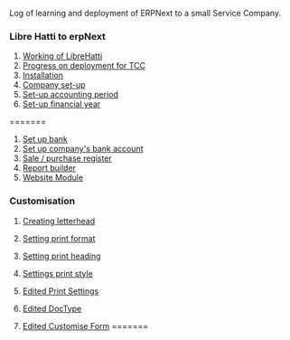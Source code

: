 Log of learning and deployment of ERPNext to a small Service Company.

### Libre Hatti to erpNext

1. [Working of LibreHatti](WorkingOfLH.md)
1. [Progress on deployment for TCC](TCC.md)
1. [Installation](Installation.md)
1. [Company set-up](CompanySetUp.md)
1. [Set-up accounting period](AccountingPeriod.md)
1. [Set-up financial year](FiscalYear.md)


=======
1. [Set up bank](bank.md)
1. [Set up company's bank account](bankAccount.md)
1. [Sale / purchase register](Register.md)
1. [Report builder](Reports.md)
1. [Website Module](ERPWebsite.md)

### Customisation

1. [Creating letterhead](LetterHead.md)
1. [Setting print format](PrintFormat.md)
1. [Setting print heading](PrintHeading.md)

2. [Settings print style](PrintStyle.md)
3. [Edited Print Settings](PrintSettings.md)
4. [Edited DocType](DocType.md)
5. [Edited Customise Form](CustomiseForm.md)
=======


